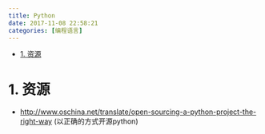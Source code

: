 ```yaml
---
title: Python
date: 2017-11-08 22:58:21
categories: [编程语言]
---
```

<!-- TOC -->

- [1. 资源](#1-资源)

<!-- /TOC -->

<a id="markdown-1-资源" name="1-资源"></a>
# 1. 资源

* http://www.oschina.net/translate/open-sourcing-a-python-project-the-right-way (以正确的方式开源python)
